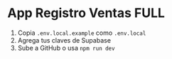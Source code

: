 # App Registro Ventas FULL

1. Copia `.env.local.example` como `.env.local`
2. Agrega tus claves de Supabase
3. Sube a GitHub o usa `npm run dev`
